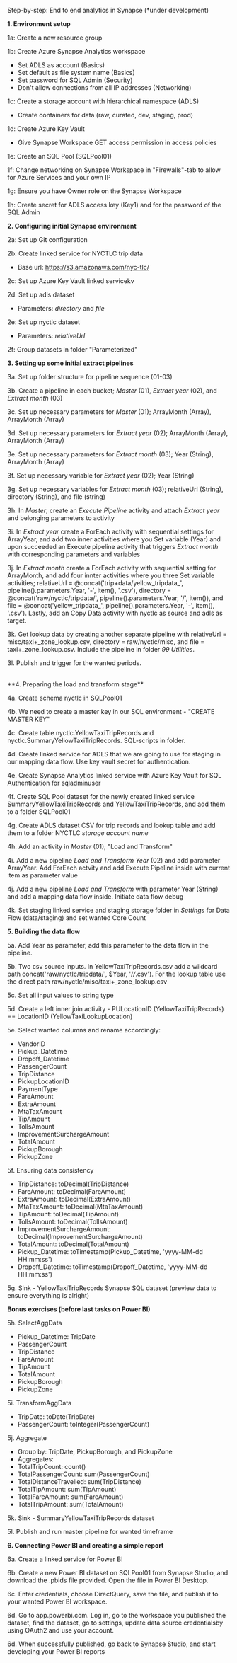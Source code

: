 Step-by-step: End to end analytics in Synapse (*under development)

**1. Environment setup**

1a: Create a new resource group

1b: Create Azure Synapse Analytics workspace
 - Set ADLS as account (Basics)
 - Set default as file system name (Basics)
 - Set password for SQL Admin (Security)
 - Don't allow connections from all IP addresses (Networking)

1c: Create a storage account with hierarchical namespace (ADLS)
 - Create containers for data (raw, curated, dev, staging, prod)

1d: Create Azure Key Vault
 - Give Synapse Workspace GET access permission in access policies

1e: Create an SQL Pool (SQLPool01)

1f: Change networking on Synapse Workspace in "Firewalls"-tab to allow for Azure Services and your own IP

1g: Ensure you have Owner role on the Synapse Workspace

1h: Create secret for ADLS access key (Key1) and for the password of the SQL Admin

**2. Configuring initial Synapse environment**

2a: Set up Git configuration

2b: Create linked service for NYCTLC trip data
 - Base url: https://s3.amazonaws.com/nyc-tlc/

2c: Set up Azure Key Vault linked servicekv

2d: Set up adls dataset
 - Parameters: *directory* and *file*

2e: Set up nyctlc dataset
 - Parameters: *relativeUrl*

2f: Group datasets in folder "Parameterized"

**3. Setting up some initial extract pipelines**

3a. Set up folder structure for pipeline sequence (01-03)

3b. Create a pipeline in each bucket; *Master* (01), *Extract year* (02), and *Extract month* (03)

3c. Set up necessary parameters for *Master* (01); ArrayMonth (Array), ArrayMonth (Array)

3d. Set up necessary parameters for *Extract year* (02); ArrayMonth (Array), ArrayMonth (Array)

3e. Set up necessary parameters for *Extract month* (03); Year (String), ArrayMonth (Array)

3f. Set up necessary variable for *Extract year* (02); Year (String)

3g. Set up necessary variables for *Extract month* (03); relativeUrl (String), directory (String), and file (string)

3h. In *Master*, create an *Execute Pipeline* activity and attach *Extract year* and belonging parameters to activity

3i. In *Extract year* create a ForEach activity with sequential settings for ArrayYear, and add two inner activities where you Set variable (Year) and upon succeeded an Execute pipeline activity that triggers *Extract month* with corresponding parameters and variables

3j. In *Extract month* create a ForEach activity with sequential setting for ArrayMonth, and add four innter activities where you three Set variable activities; relativeUrl = @concat('trip+data/yellow_tripdata_', pipeline().parameters.Year, '-', item(), '.csv'), directory = @concat('raw/nyctlc/tripdata/', pipeline().parameters.Year, '/', item()), and file = @concat('yellow_tripdata_', pipeline().parameters.Year, '-', item(), '.csv'). Lastly, add an Copy Data activity with nyctlc as source and adls as target.

3k. Get lookup data by creating another separate pipeline with relativeUrl = misc/taxi+_zone_lookup.csv, directory = raw/nyctlc/misc, and file = taxi+_zone_lookup.csv. Include the pipeline in folder *99 Utilities*.

3l. Publish and trigger for the wanted periods.

</br>
**4. Preparing the load and transform stage**

4a. Create schema nyctlc in SQLPool01

4b. We need to create a master key in our SQL environment - "CREATE MASTER KEY"

4c. Create table nyctlc.YellowTaxiTripRecords and nyctlc.SummaryYellowTaxiTripRecords. SQL-scripts in folder.

4d. Create linked service for ADLS that we are going to use for staging in our mapping data flow. Use key vault secret for authentication.

4e. Create Synapse Analytics linked service with Azure Key Vault for SQL Authentication for sqladminuser

4f. Create SQL Pool dataset for the newly created linked service SummaryYellowTaxiTripRecords and YellowTaxiTripRecords, and add them to a folder SQLPool01

4g. Create ADLS dataset CSV for trip records and lookup table and add them to a folder NYCTLC *storage account name*

4h. Add an activity in *Master* (01); "Load and Transform"

4i. Add a new pipeline *Load and Transform Year* (02) and add parameter ArrayYear. Add ForEach actvity and add Execute Pipeline inside with current item as parameter value

4j. Add a new pipeline *Load and Transform* with parameter Year (String) and add a mapping data flow inside. Initiate data flow debug

4k. Set staging linked service and staging storage folder in *Settings* for Data Flow (data/staging) and set wanted Core Count

**5. Building the data flow**

5a. Add Year as parameter, add this parameter to the data flow in the pipeline.

5b. Two csv source inputs. In YellowTaxiTripRecords.csv add a wildcard path concat('raw/nyctlc/tripdata/', $Year, '/*/*.csv'). For the lookup table use the direct path raw/nyctlc/misc/taxi+_zone_lookup.csv

5c. Set all input values to string type

5d. Create a left inner join activity - PULocationID (YellowTaxiTripRecords) == LocationID (YellowTaxiLookupLocation)

5e. Select wanted columns and rename accordingly:
- VendorID
- Pickup_Datetime
- Dropoff_Datetime
- PassengerCount
- TripDistance
- PickupLocationID
- PaymentType
- FareAmount
- ExtraAmount
- MtaTaxAmount
- TipAmount
- TollsAmount
- ImprovementSurchargeAmount
- TotalAmount
- PickupBorough
- PickupZone

5f. Ensuring data consistency
- TripDistance: toDecimal(TripDistance)
- FareAmount: toDecimal(FareAmount)
- ExtraAmount: toDecimal(ExtraAmount)
- MtaTaxAmount: toDecimal(MtaTaxAmount)
- TipAmount: toDecimal(TipAmount)
- TollsAmount: toDecimal(TollsAmount)
- ImprovementSurchargeAmount: toDecimal(ImprovementSurchargeAmount)
- TotalAmount: toDecimal(TotalAmount)
- Pickup_Datetime: toTimestamp(Pickup_Datetime, 'yyyy-MM-dd HH:mm:ss')
- Dropoff_Datetime: toTimestamp(Dropoff_Datetime, 'yyyy-MM-dd HH:mm:ss')

5g. Sink - YellowTaxiTripRecords Synapse SQL dataset (preview data to ensure everything is alright)

**Bonus exercises (before last tasks on Power BI)**

5h. SelectAggData
- Pickup_Datetime: TripDate
- PassengerCount
- TripDistance
- FareAmount
- TipAmount
- TotalAmount
- PickupBorough
- PickupZone

5i. TransformAggData
 - TripDate: toDate(TripDate)
 - PassengerCount: toInteger(PassengerCount)

 5j. Aggregate
 - Group by: TripDate, PickupBorough, and PickupZone
 - Aggregates: 
 - TotalTripCount: count()
 - TotalPassengerCount: sum(PassengerCount)
 - TotalDistanceTravelled: sum(TripDistance)
 - TotalTipAmount: sum(TipAmount)
 - TotalFareAmount: sum(FareAmount)
 - TotalTripAmount: sum(TotalAmount)

 5k. Sink - SummaryYellowTaxiTripRecords dataset

 5l. Publish and run master pipeline for wanted timeframe

 **6. Connecting Power BI and creating a simple report**

 6a. Create a linked service for Power BI

 6b. Create a new Power BI dataset on SQLPool01 from Synapse Studio, and download the .pbids file provided. Open the file in Power BI Desktop.

 6c. Enter credentials, choose DirectQuery, save the file, and publish it to your wanted Power BI workspace.

 6d. Go to app.powerbi.com. Log in, go to the workspace you published the dataset, find the dataset, go to settings, update data source credentialsby using OAuth2 and use your account.

 6d. When successfully published, go back to Synapse Studio, and start developing your Power BI reports